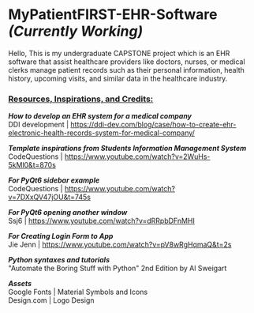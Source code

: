 # MyPatientFIRST-EHR-Software _(Currently Working)_

Hello, This is my undergraduate CAPSTONE project which is an EHR software that assist healthcare providers like doctors, nurses, or medical clerks manage patient records such as their personal information, health history, upcoming visits, and similar data in the healthcare industry.

### <ins> **Resources, Inspirations, and Credits:** </ins>

**_How to develop an EHR system for a medical company_** <br>
DDI development | https://ddi-dev.com/blog/case/how-to-create-ehr-electronic-health-records-system-for-medical-company/ <br>

**_Template inspirations from Students Information Management System_** <br>
CodeQuestions | https://www.youtube.com/watch?v=2WuHs-5kMl0&t=870s <br>

**_For PyQt6 sidebar example_** <br>
CodeQuestions | https://www.youtube.com/watch?v=7DXxQV47jOU&t=745s <br>

**_For PyQt6 opening another window_** <br>
Ssj6 | https://www.youtube.com/watch?v=dRRpbDFnMHI <br>

**_For Creating Login Form to App_** <br>
Jie Jenn | https://www.youtube.com/watch?v=pV8wRgHqmaQ&t=2s <br>

**_Python syntaxes and tutorials_** <br>
"Automate the Boring Stuff with Python" 2nd Edition by Al Sweigart <br>

**_Assets_** <br>
Google Fonts | Material Symbols and Icons <br>
Design.com | Logo Design <br>
